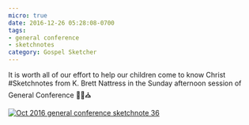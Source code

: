 ```yaml
---
micro: true
date: 2016-12-26 05:28:08-0700
tags:
- general conference
- sketchnotes
category: Gospel Sketcher
---
```


It is worth all of our effort to help our children come to know Christ
#Sketchnotes from K. Brett Nattress in the Sunday afternoon session of General Conference ✍🏼⛪️

[![Oct 2016 general conference sketchnote 36](http://www.gospelsketcher.org/uploads/2018/c8fc5cfeb3.jpg)](http://www.gospelsketcher.org/uploads/2018/c8fc5cfeb3.jpg)